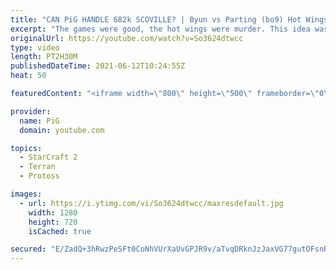 ```yaml
---
title: "CAN PiG HANDLE 682k SCOVILLE? | Byun vs Parting (bo9) Hot Wings Cast"
excerpt: "The games were good, the hot wings were murder. This idea was influenced by @First We Feast 's Hot Ones series 🎤 More Pro SC2 Casts: https://www.youtube.com/playlist?list=PLFUDU8AOevUetBNFfypOKoKcE3BqgZdbt 🐷 Support PiG: https://www.pigstarcraft.com/support/ -- 🐖 Watch live on https://www.twitch.tv/x5_pig"
originalUrl: https://youtube.com/watch?v=So3624dtwcc
type: video
length: PT2H30M
publishedDateTime: 2021-06-12T10:24:55Z
heat: 50

featuredContent: "<iframe width=\"800\" height=\"500\" frameborder=\"0\" src=\"https://www.youtube.com/embed/So3624dtwcc\" allow=\"accelerometer; autoplay; encrypted-media; gyroscope; picture-in-picture\" allowfullscreen></iframe>"

provider:
  name: PiG
  domain: youtube.com

topics:
  - StarCraft 2
  - Terran
  - Protoss

images:
  - url: https://i.ytimg.com/vi/So3624dtwcc/maxresdefault.jpg
    width: 1280
    height: 720
    isCached: true

secured: "E/ZadQ+3hRwzPeSFt0CoNhVUrXaUvGPJR9v/aTvqDRknJzJaxVG77gutOFsnRGRK6ux6EEZSYUJaKAXVLTnvSJ17KyigMjoIVsV8ADc5XqjW5BcHp5xZ+T9t5NK/g/62x86ypuwrjGpN1N5BlefUgp/FOff85jTPScDlr+rN67pUMX8q1CUjlJWzvV6B2x/BX7L1Q//JldyjB9LwKFE2TdOpCUJ4hialeeNbdb4Wa8WBT2FuCR44rvAWDW0pprKMEeulnElTg7IUimeOBXVvjGPCMqstsMLeMEcgVk36MhuH0SLkzz5sVoLHn9fudNCLGqfaUm6eGInFNfDQxRbyDpz07YvhDL+PVPquWdNp4ZDftGglozWoUkZgKtnHNKnK9MtJFaeUhkCwrcovfP24u2cc5Rua8hyxJBWDc/KFxWk=;0foEuiFr7G9OmevoZiyFQA=="
---
```


